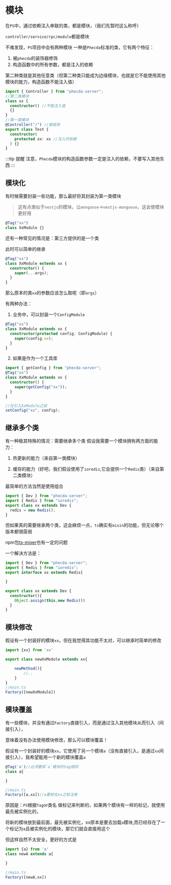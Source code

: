 # 模块

在`PS`中，通过依赖注入串联的类，都是模块，（我们先暂时这么称呼）

`controller/service/rpc/module`都是模块

不难发现，`PS`项目中会有两种模块
一种是`Phecda`标准的类，它有两个特征：

1. 被`phecda`的装饰器修饰
2. 构造函数中的所有参数，都是注入的依赖

第二种类就是其他任意类（但第二种类只能成为边缘模块，也就是它不能使用其他模块的能力，构造函数不能注入值）

```ts
import { Controller } from "phecda-server";
//第二类模块
class xx {
  constructor() //不能注入值
  {}
}
//第一类模块
@Controller("/") //被装饰
export class Test {
  constructor(
    protected xx: xx //注入的依赖
  ) {}
}
```

:::tip 提醒
注意，`Phecda`模块的构造函数参数一定是注入的依赖，不要写入其他东西
:::

## 模块化

有时候需要封装一些功能，那么最好将其封装为第一类模块

> 这有点类似于`nestjs`的模块，让`mongoose`->`nestjs-mongoose`，这会使模块更好用

```ts
@Tag("xx")
class XxModule {}
```

还有一种常见的情况是：第三方提供的是一个类

此时可以简单的继承

```ts
@Tag("xx")
class XxModule extends xx {
  constructor() {
    super(...args);
  }
}
```

那么原本的类`xx`的参数应该怎么取呢（即`args`）

有两种办法：

1. 业务中，可以封装一个`ConfigModule`

```ts
@Tag("xx")
class XxModule extends xx {
  constructor(protected config: ConfigModule) {
    super(config.xx);
  }
}
```

2. 如果是作为一个工具库

```ts
import { getConfig } from "phecda-server";
@Tag("xx")
class XxModule extends xx {
  constructor() {
    super(getConfig("xx"));
  }
}

//在引入XxModule之前
setConfig("xx", config);
```

## 继承多个类

有一种极其特殊的情况：需要继承多个类
假设我需要一个模块拥有两方面的能力：

1. 热更新的能力（来自第一类模块）

2. 缓存的能力（好吧，我们假设使用了`ioredis`,它会提供一个`Redis`类）（来自第二类模块）


最简单的方法当然是使用组合

```ts
import { Dev } from "phecda-server";
import { Redis } from "ioredis";
export class xx extends Dev {
  redis = new Redis();
}
```
但如果真的需要继承两个类，这会麻烦一点，`ts`确实有`mixin`的功能，但无论哪个版本都很孱弱

npm包[ts-mixer](https://github.com/tannerntannern/ts-mixer/tree/master)也有一定的问题

一个解决方法是：
```ts
import { Dev } from "phecda-server";
import { Redis } from "ioredis";
export interface xx extends Redis{

}

export class xx extends Dev {
  constructor(){
    Object.assign(this,new Redis())
  }
}
```


## 模块修改
假设有一个封装好的模块`xx`，但在我觉得其功能不太对，可以继承时简单的修改
```ts
import {xx} from 'xx'

export class newXxModule extends xx{

    newMethod(){
        //..
    }
}
//main.ts
Factory([newXxModule])

```

## 模块覆盖
有一些模块，并没有通过`Factory`直接引入，而是通过注入其他模块从而引入（间接引入），

意味着没有办法使用模块修改，那么可以模块覆盖！

假设有一个封装好的模块`xx`，它使用了另一个模块`a`（没有直接引入，是通过`xx`间接引入），我希望能用一个新的模块覆盖`a`
```ts
@Tag('a')//必须要和`a`模块的tag相同
class a{

}

//main.ts
Factory([a,xx])//a要抢在xx之前注册
```

原因是：`PS`根据`Tag`or类名 做标记来判断的，如果两个模块有一样的标记，就使用最先被实例化的，

将新的模块放到最前面，最先被实例化，xx原本是要去加载`a`模块,而已经存在了一个标记为`a`且被实例化的模块，那它们就会直接用这个

但这样自然不太安全，更好的方式是

```ts
import {a} from 'a'
class newA extends a{

}

//main.ts
Factory([newA,xx])
```